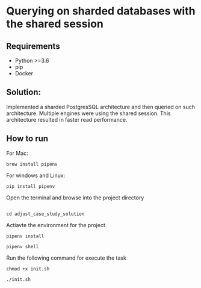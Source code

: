 # Querying on sharded databases with the shared session

## Requirements
- Python >=3.6
- pip
- Docker

## Solution:
Implemented a sharded PostgresSQL architecture and then queried on such 
architecture. Multiple engines were using the shared session.
This architecture resulted in faster read performance.

## How to run

For Mac:
```
brew install pipenv

```
For windows and Linux:
```
pip install pipenv
```

Open the terminal and browse into the project directory
```

cd adjust_case_study_solution
```
Actiavte the environment for the project
```
pipenv install

pipenv shell

```
Run the following command for execute the task
```
chmod +x init.sh

./init.sh

```
